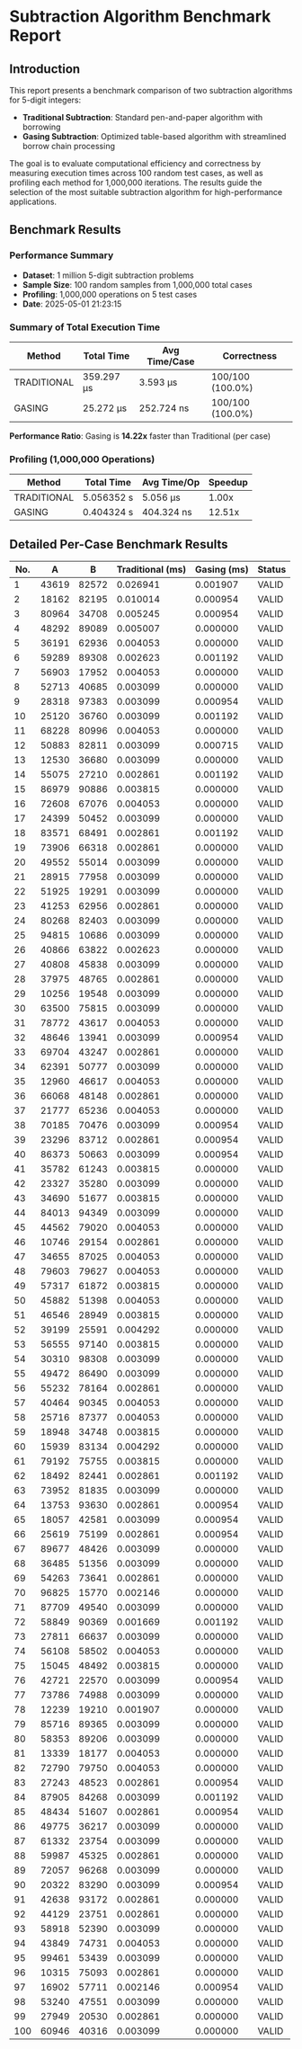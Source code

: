 # Subtraction Algorithm Benchmark Report

## Introduction

This report presents a benchmark comparison of two subtraction algorithms for 5-digit integers:
* **Traditional Subtraction**: Standard pen-and-paper algorithm with borrowing
* **Gasing Subtraction**: Optimized table-based algorithm with streamlined borrow chain processing

The goal is to evaluate computational efficiency and correctness by measuring execution times
across 100 random test cases, as well as profiling each method for 1,000,000 iterations.
The results guide the selection of the most suitable subtraction algorithm for high-performance applications.

## Benchmark Results

### Performance Summary

* **Dataset**: 1 million 5-digit subtraction problems
* **Sample Size**: 100 random samples from 1,000,000 total cases
* **Profiling**: 1,000,000 operations on 5 test cases
* **Date**: 2025-05-01 21:23:15

### Summary of Total Execution Time

| Method        | Total Time    | Avg Time/Case  | Correctness  |
|---------------|---------------|----------------|--------------|
| TRADITIONAL   | 359.297 μs | 3.593 μs | 100/100 (100.0%) |
| GASING        | 25.272 μs | 252.724 ns | 100/100 (100.0%) |

**Performance Ratio**: Gasing is **14.22x** faster than Traditional (per case)

### Profiling (1,000,000 Operations)

| Method        | Total Time    | Avg Time/Op    | Speedup      |
|---------------|---------------|----------------|--------------|
| TRADITIONAL   | 5.056352 s | 5.056 μs | 1.00x  |
| GASING        | 0.404324 s | 404.324 ns | 12.51x |


## Detailed Per-Case Benchmark Results

| No. | A | B | Traditional (ms) | Gasing (ms) | Status |
|-----|---------|---------|-----------------|------------|--------|
|   1 | 43619    | 82572    |        0.026941 |   0.001907 | VALID  |
|   2 | 18162    | 82195    |        0.010014 |   0.000954 | VALID  |
|   3 | 80964    | 34708    |        0.005245 |   0.000954 | VALID  |
|   4 | 48292    | 89089    |        0.005007 |   0.000000 | VALID  |
|   5 | 36191    | 62936    |        0.004053 |   0.000000 | VALID  |
|   6 | 59289    | 89308    |        0.002623 |   0.001192 | VALID  |
|   7 | 56903    | 17952    |        0.004053 |   0.000000 | VALID  |
|   8 | 52713    | 40685    |        0.003099 |   0.000000 | VALID  |
|   9 | 28318    | 97383    |        0.003099 |   0.000954 | VALID  |
|  10 | 25120    | 36760    |        0.003099 |   0.001192 | VALID  |
|  11 | 68228    | 80996    |        0.004053 |   0.000000 | VALID  |
|  12 | 50883    | 82811    |        0.003099 |   0.000715 | VALID  |
|  13 | 12530    | 36680    |        0.003099 |   0.000000 | VALID  |
|  14 | 55075    | 27210    |        0.002861 |   0.001192 | VALID  |
|  15 | 86979    | 90886    |        0.003815 |   0.000000 | VALID  |
|  16 | 72608    | 67076    |        0.004053 |   0.000000 | VALID  |
|  17 | 24399    | 50452    |        0.003099 |   0.000000 | VALID  |
|  18 | 83571    | 68491    |        0.002861 |   0.001192 | VALID  |
|  19 | 73906    | 66318    |        0.002861 |   0.000000 | VALID  |
|  20 | 49552    | 55014    |        0.003099 |   0.000000 | VALID  |
|  21 | 28915    | 77958    |        0.003099 |   0.000000 | VALID  |
|  22 | 51925    | 19291    |        0.003099 |   0.000000 | VALID  |
|  23 | 41253    | 62956    |        0.002861 |   0.000000 | VALID  |
|  24 | 80268    | 82403    |        0.003099 |   0.000000 | VALID  |
|  25 | 94815    | 10686    |        0.003099 |   0.000000 | VALID  |
|  26 | 40866    | 63822    |        0.002623 |   0.000000 | VALID  |
|  27 | 40808    | 45838    |        0.003099 |   0.000000 | VALID  |
|  28 | 37975    | 48765    |        0.002861 |   0.000000 | VALID  |
|  29 | 10256    | 19548    |        0.003099 |   0.000000 | VALID  |
|  30 | 63500    | 75815    |        0.003099 |   0.000000 | VALID  |
|  31 | 78772    | 43617    |        0.004053 |   0.000000 | VALID  |
|  32 | 48646    | 13941    |        0.003099 |   0.000954 | VALID  |
|  33 | 69704    | 43247    |        0.002861 |   0.000000 | VALID  |
|  34 | 62391    | 50777    |        0.003099 |   0.000000 | VALID  |
|  35 | 12960    | 46617    |        0.004053 |   0.000000 | VALID  |
|  36 | 66068    | 48148    |        0.002861 |   0.000000 | VALID  |
|  37 | 21777    | 65236    |        0.004053 |   0.000000 | VALID  |
|  38 | 70185    | 70476    |        0.003099 |   0.000954 | VALID  |
|  39 | 23296    | 83712    |        0.002861 |   0.000954 | VALID  |
|  40 | 86373    | 50663    |        0.003099 |   0.000954 | VALID  |
|  41 | 35782    | 61243    |        0.003815 |   0.000000 | VALID  |
|  42 | 23327    | 35280    |        0.003099 |   0.000000 | VALID  |
|  43 | 34690    | 51677    |        0.003815 |   0.000000 | VALID  |
|  44 | 84013    | 94349    |        0.003099 |   0.000000 | VALID  |
|  45 | 44562    | 79020    |        0.004053 |   0.000000 | VALID  |
|  46 | 10746    | 29154    |        0.002861 |   0.000000 | VALID  |
|  47 | 34655    | 87025    |        0.004053 |   0.000000 | VALID  |
|  48 | 79603    | 79627    |        0.004053 |   0.000000 | VALID  |
|  49 | 57317    | 61872    |        0.003815 |   0.000000 | VALID  |
|  50 | 45882    | 51398    |        0.004053 |   0.000000 | VALID  |
|  51 | 46546    | 28949    |        0.003815 |   0.000000 | VALID  |
|  52 | 39199    | 25591    |        0.004292 |   0.000000 | VALID  |
|  53 | 56555    | 97140    |        0.003815 |   0.000000 | VALID  |
|  54 | 30310    | 98308    |        0.003099 |   0.000000 | VALID  |
|  55 | 49472    | 86490    |        0.003099 |   0.000000 | VALID  |
|  56 | 55232    | 78164    |        0.002861 |   0.000000 | VALID  |
|  57 | 40464    | 90345    |        0.004053 |   0.000000 | VALID  |
|  58 | 25716    | 87377    |        0.004053 |   0.000000 | VALID  |
|  59 | 18948    | 34748    |        0.003815 |   0.000000 | VALID  |
|  60 | 15939    | 83134    |        0.004292 |   0.000000 | VALID  |
|  61 | 79192    | 75755    |        0.003815 |   0.000000 | VALID  |
|  62 | 18492    | 82441    |        0.002861 |   0.001192 | VALID  |
|  63 | 73952    | 81835    |        0.003099 |   0.000000 | VALID  |
|  64 | 13753    | 93630    |        0.002861 |   0.000954 | VALID  |
|  65 | 18057    | 42581    |        0.003099 |   0.000954 | VALID  |
|  66 | 25619    | 75199    |        0.002861 |   0.000954 | VALID  |
|  67 | 89677    | 48426    |        0.003099 |   0.000000 | VALID  |
|  68 | 36485    | 51356    |        0.003099 |   0.000000 | VALID  |
|  69 | 54263    | 73641    |        0.002861 |   0.000000 | VALID  |
|  70 | 96825    | 15770    |        0.002146 |   0.000000 | VALID  |
|  71 | 87709    | 49540    |        0.003099 |   0.000000 | VALID  |
|  72 | 58849    | 90369    |        0.001669 |   0.001192 | VALID  |
|  73 | 27811    | 66637    |        0.003099 |   0.000000 | VALID  |
|  74 | 56108    | 58502    |        0.004053 |   0.000000 | VALID  |
|  75 | 15045    | 48492    |        0.003815 |   0.000000 | VALID  |
|  76 | 42721    | 22570    |        0.003099 |   0.000954 | VALID  |
|  77 | 73786    | 74988    |        0.003099 |   0.000000 | VALID  |
|  78 | 12239    | 19210    |        0.001907 |   0.000000 | VALID  |
|  79 | 85716    | 89365    |        0.003099 |   0.000000 | VALID  |
|  80 | 58353    | 89206    |        0.003099 |   0.000000 | VALID  |
|  81 | 13339    | 18177    |        0.004053 |   0.000000 | VALID  |
|  82 | 72790    | 79750    |        0.004053 |   0.000000 | VALID  |
|  83 | 27243    | 48523    |        0.002861 |   0.000954 | VALID  |
|  84 | 87905    | 84268    |        0.003099 |   0.001192 | VALID  |
|  85 | 48434    | 51607    |        0.002861 |   0.000954 | VALID  |
|  86 | 49775    | 36217    |        0.003099 |   0.000000 | VALID  |
|  87 | 61332    | 23754    |        0.003099 |   0.000000 | VALID  |
|  88 | 59987    | 45325    |        0.002861 |   0.000000 | VALID  |
|  89 | 72057    | 96268    |        0.003099 |   0.000000 | VALID  |
|  90 | 20322    | 83290    |        0.003099 |   0.000954 | VALID  |
|  91 | 42638    | 93172    |        0.002861 |   0.000000 | VALID  |
|  92 | 44129    | 23751    |        0.002861 |   0.000000 | VALID  |
|  93 | 58918    | 52390    |        0.003099 |   0.000000 | VALID  |
|  94 | 43849    | 74731    |        0.004053 |   0.000000 | VALID  |
|  95 | 99461    | 53439    |        0.003099 |   0.000000 | VALID  |
|  96 | 10315    | 75093    |        0.002861 |   0.000000 | VALID  |
|  97 | 16902    | 57711    |        0.002146 |   0.000954 | VALID  |
|  98 | 53240    | 47551    |        0.003099 |   0.000000 | VALID  |
|  99 | 27949    | 20530    |        0.002861 |   0.000000 | VALID  |
| 100 | 60946    | 40316    |        0.003099 |   0.000000 | VALID  |

